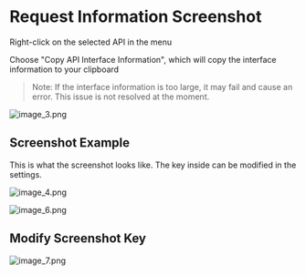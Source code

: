 # Request Information Screenshot

Right-click on the selected API in the menu

Choose "Copy API Interface Information", which will copy the interface information to your clipboard

> Note: If the interface information is too large, it may fail and cause an error. This issue is not resolved at the moment.

![image_3.png](/images/image_3.png)


## Screenshot Example

This is what the screenshot looks like. The key inside can be modified in the settings.

![image_4.png](/images/image_4.png)

![image_6.png](/images/image_6.png)


## Modify Screenshot Key

![image_7.png](/images/image_7.png)